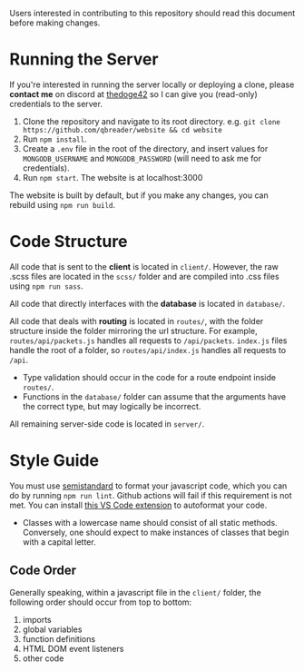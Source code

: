 Users interested in contributing to this repository should read this document before making changes.

# Running the Server

If you're interested in running the server locally or deploying a clone, please **contact me** on discord at [thedoge42](https://discord.com/users/298250592135020545) so I can give you (read-only) credentials to the server.

1. Clone the repository and navigate to its root directory.
   e.g. `git clone https://github.com/qbreader/website && cd website`
2. Run `npm install`.
3. Create a `.env` file in the root of the directory, and insert values for `MONGODB_USERNAME` and `MONGODB_PASSWORD` (will need to ask me for credentials).
4. Run `npm start`.
   The website is at localhost:3000

The website is built by default, but if you make any changes, you can rebuild using `npm run build`.

# Code Structure

All code that is sent to the **client** is located in `client/`.
However, the raw .scss files are located in the `scss/` folder and are compiled into .css files using `npm run sass`.

All code that directly interfaces with the **database** is located in `database/`.

All code that deals with **routing** is located in `routes/`, with the folder structure inside the folder mirroring the url structure.
For example, `routes/api/packets.js` handles all requests to `/api/packets`.
`index.js` files handle the root of a folder, so `routes/api/index.js` handles all requests to `/api`.

- Type validation should occur in the code for a route endpoint inside `routes/`.
- Functions in the `database/` folder can assume that the arguments have the correct type, but may logically be incorrect.

All remaining server-side code is located in `server/`.

# Style Guide

You must use [semistandard](https://github.com/standard/semistandard) to format your javascript code, which you can do by running `npm run lint`.
Github actions will fail if this requirement is not met.
You can install [this VS Code extension](https://marketplace.visualstudio.com/items?itemName=standard.vscode-standard) to autoformat your code.

- Classes with a lowercase name should consist of all static methods.
  Conversely, one should expect to make instances of classes that begin with a capital letter.

## Code Order

Generally speaking, within a javascript file in the `client/` folder, the following order should occur from top to bottom:

1. imports
2. global variables
3. function definitions
4. HTML DOM event listeners
5. other code
